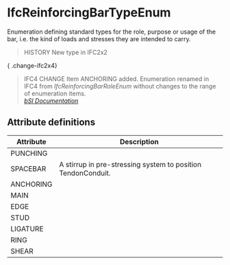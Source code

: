 IfcReinforcingBarTypeEnum
=========================
Enumeration defining standard types for the role, purpose or usage of the bar,
i.e. the kind of loads and stresses they are intended to carry.  
  
> HISTORY  New type in IFC2x2  
  
{ .change-ifc2x4}  
> IFC4 CHANGE  Item ANCHORING added. Enumeration renamed in IFC4 from
> _IfcReinforcingBarRoleEnum_ without changes to the range of enumeration
> items.  
[ _bSI
Documentation_](https://standards.buildingsmart.org/IFC/DEV/IFC4_2/FINAL/HTML/schema/ifcstructuralelementsdomain/lexical/ifcreinforcingbartypeenum.htm)


Attribute definitions
---------------------
| Attribute   | Description                                                  |
|-------------|--------------------------------------------------------------|
| PUNCHING    |                                                              |
| SPACEBAR    | A stirrup in pre-stressing system to position TendonConduit. |
| ANCHORING   |                                                              |
| MAIN        |                                                              |
| EDGE        |                                                              |
| STUD        |                                                              |
| LIGATURE    |                                                              |
| RING        |                                                              |
| SHEAR       |                                                              |

